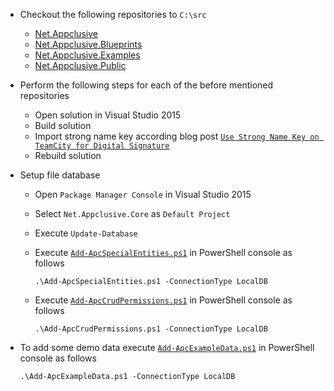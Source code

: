 * Checkout the following repositories to `C:\src`
    * [Net.Appclusive](https://github.com/dfensgmbh/Net.Appclusive/)
    * [Net.Appclusive.Blueprints](https://github.com/Appclusive/Net.Appclusive.Blueprints)
    * [Net.Appclusive.Examples](https://github.com/Appclusive/Net.Appclusive.Examples)
    * [Net.Appclusive.Public](https://github.com/Appclusive/Net.Appclusive.Public)
* Perform the following steps for each of the before mentioned repositories
    * Open solution in Visual Studio 2015
    * Build solution
    * Import strong name key according blog post [`Use Strong Name Key on TeamCity for Digital Signature`](https://d-fens.ch/2016/10/18/use-strong-name-key-on-teamcity-for-digital-signature/)
    * Rebuild solution
* Setup file database
    * Open `Package Manager Console` in Visual Studio 2015
    * Select `Net.Appclusive.Core` as `Default Project`
	* Execute `Update-Database`
	* Execute [`Add-ApcSpecialEntities.ps1`](https://github.com/Appclusive/Net.Appclusive.Setup/blob/develop/src/Add-ApcSpecialEntities.ps1) in PowerShell console as follows
	
	    `.\Add-ApcSpecialEntities.ps1 -ConnectionType LocalDB`

	* Execute [`Add-ApcCrudPermissions.ps1`](https://github.com/Appclusive/Net.Appclusive.Setup/blob/develop/src/Add-ApcCrudPermissions.ps1) in PowerShell console as follows
		
		`.\Add-ApcCrudPermissions.ps1 -ConnectionType LocalDB`
		
* To add some demo data execute [`Add-ApcExampleData.ps1`](https://github.com/Appclusive/Net.Appclusive.Setup/blob/develop/src/Add-ApcExampleData.ps1) in PowerShell console as follows
	
	`.\Add-ApcExampleData.ps1 -ConnectionType LocalDB`
